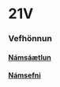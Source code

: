 # 21V

### Vefhönnun

#### [Námsáætlun](/VEFÞ2VH05BU_V21-2) 

#### [Námsefni](https://github.com/vefhonnun/V21/wiki)
